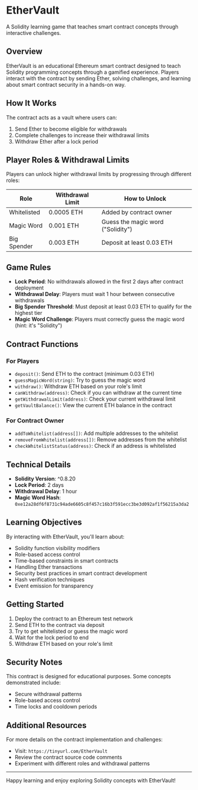# EtherVault

A Solidity learning game that teaches smart contract concepts through interactive challenges.

## Overview

EtherVault is an educational Ethereum smart contract designed to teach Solidity programming concepts through a gamified experience. Players interact with the contract by sending Ether, solving challenges, and learning about smart contract security in a hands-on way.

## How It Works

The contract acts as a vault where users can:
1. Send Ether to become eligible for withdrawals
2. Complete challenges to increase their withdrawal limits
3. Withdraw Ether after a lock period

## Player Roles & Withdrawal Limits

Players can unlock higher withdrawal limits by progressing through different roles:

| Role | Withdrawal Limit | How to Unlock |
|------|------------------|---------------|
| Whitelisted | 0.0005 ETH | Added by contract owner |
| Magic Word | 0.001 ETH | Guess the magic word ("Solidity") |
| Big Spender | 0.003 ETH | Deposit at least 0.03 ETH |

## Game Rules

- **Lock Period**: No withdrawals allowed in the first 2 days after contract deployment
- **Withdrawal Delay**: Players must wait 1 hour between consecutive withdrawals
- **Big Spender Threshold**: Must deposit at least 0.03 ETH to qualify for the highest tier
- **Magic Word Challenge**: Players must correctly guess the magic word (hint: it's "Solidity")

## Contract Functions

### For Players

- `deposit()`: Send ETH to the contract (minimum 0.03 ETH)
- `guessMagicWord(string)`: Try to guess the magic word
- `withdraw()`: Withdraw ETH based on your role's limit
- `canWithdraw(address)`: Check if you can withdraw at the current time
- `getWithdrawalLimit(address)`: Check your current withdrawal limit
- `getVaultBalance()`: View the current ETH balance in the contract

### For Contract Owner

- `addToWhitelist(address[])`: Add multiple addresses to the whitelist
- `removeFromWhitelist(address[])`: Remove addresses from the whitelist
- `checkWhitelistStatus(address)`: Check if an address is whitelisted

## Technical Details

- **Solidity Version**: ^0.8.20
- **Lock Period**: 2 days
- **Withdrawal Delay**: 1 hour
- **Magic Word Hash**: `0xe12a28df6f8731c94ade6605c8f457c16b3f591ecc3be3d092af1f56215a3da2`

## Learning Objectives

By interacting with EtherVault, you'll learn about:

- Solidity function visibility modifiers
- Role-based access control
- Time-based constraints in smart contracts
- Handling Ether transactions
- Security best practices in smart contract development
- Hash verification techniques
- Event emission for transparency

## Getting Started

1. Deploy the contract to an Ethereum test network
2. Send ETH to the contract via deposit
3. Try to get whitelisted or guess the magic word
4. Wait for the lock period to end
5. Withdraw ETH based on your role's limit

## Security Notes

This contract is designed for educational purposes. Some concepts demonstrated include:
- Secure withdrawal patterns
- Role-based access control
- Time locks and cooldown periods

## Additional Resources

For more details on the contract implementation and challenges:
- Visit: `https://tinyurl.com/EtherVault`
- Review the contract source code comments
- Experiment with different roles and withdrawal patterns

---

Happy learning and enjoy exploring Solidity concepts with EtherVault!